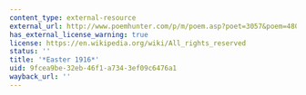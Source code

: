 ```yaml
---
content_type: external-resource
external_url: http://www.poemhunter.com/p/m/poem.asp?poet=3057&poem=48026
has_external_license_warning: true
license: https://en.wikipedia.org/wiki/All_rights_reserved
status: ''
title: '*Easter 1916*'
uid: 9fcea9be-32eb-46f1-a734-3ef09c6476a1
wayback_url: ''
---
```

